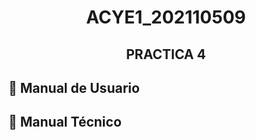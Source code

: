 #  <p align="center">**ACYE1_202110509**</p>

## <p align="center">**PRACTICA 4**</p>

## 📌 **Manual de Usuario**


## 📌 **Manual Técnico**